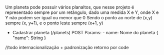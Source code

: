Um planeta pode possuir vários planaltos, que nesse projeto é representado sempre por um retângulo, dado uma medida X e Y, onde X e Y não podem ser igual ou menor que 0
Sendo o ponto ao norte de (x,y) sempre (x, y+1), e o ponto leste sempre (x+1, y)

- Cadastrar planeta (/planets) POST
    Params: 
        - name: Nome do planeta
    {
        "name": String
    }
  

  

  

//todo internacionalização + padronização retorno por code 